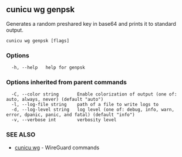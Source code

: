 ## cunicu wg genpsk

Generates a random preshared key in base64 and prints it to standard output.

```
cunicu wg genpsk [flags]
```

### Options

```
  -h, --help   help for genpsk
```

### Options inherited from parent commands

```
  -C, --color string       Enable colorization of output (one of: auto, always, never) (default "auto")
  -l, --log-file string    path of a file to write logs to
  -d, --log-level string   log level (one of: debug, info, warn, error, dpanic, panic, and fatal) (default "info")
  -v, --verbose int        verbosity level
```

### SEE ALSO

* [cunicu wg](cunicu_wg.md)	 - WireGuard commands


